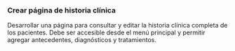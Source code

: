 ### Crear página de historia clínica

Desarrollar una página para consultar y editar la historia clínica completa de los pacientes. Debe ser accesible desde el menú principal y permitir agregar antecedentes, diagnósticos y tratamientos.